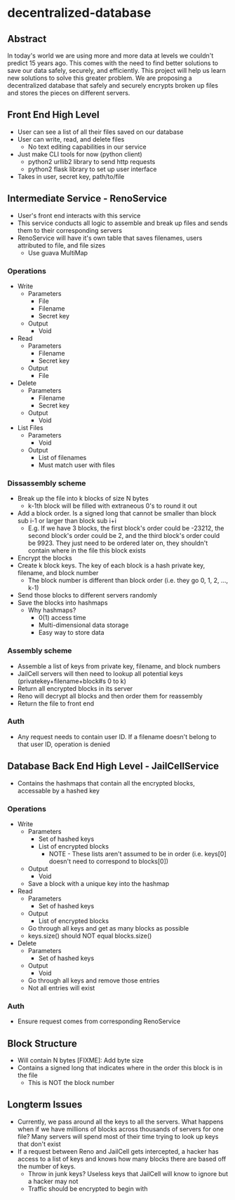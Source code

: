 # decentralized-database

## Abstract
In today's world we are using more and more data at levels we couldn't predict 15 years ago.
This comes with the need to find better solutions to save our data safely, securely, and efficiently.
This project will help us learn new solutions to solve this greater problem. We are proposing a decentralized
database that safely and securely encrypts broken up files and stores the pieces on different servers.

## Front End High Level
* User can see a list of all their files saved on our database
* User can write, read, and delete files
    * No text editing capabilities in our service
* Just make CLI tools for now (python client)
    * python2 urllib2 library to send http requests
    * python2 flask library to set up user interface
* Takes in user, secret key, path/to/file

## Intermediate Service - RenoService
* User's front end interacts with this service
* This service conducts all logic to assemble and break up files and sends them to their corresponding servers
* RenoService will have it's own table that saves filenames, users attributed to file, and file sizes 
    * Use guava MultiMap

### Operations
* Write
    * Parameters
	    * File
	    * Filename
	    * Secret key
    * Output
	    * Void
* Read
    * Parameters
	    * Filename
	    * Secret key
    * Output
	    * File
* Delete
    * Parameters
	    * Filename
	    * Secret key
    * Output
	    * Void
* List Files
    * Parameters
	    * Void
    * Output
	    * List of filenames
        * Must match user with files

### Dissassembly scheme
* Break up the file into k blocks of size N bytes
    * k-1th block will be filled with extraneous 0's to round it out
* Add a block order. Is a signed long that cannot be smaller than block sub i-1 or larger than block sub i+i
    * E.g. If we have 3 blocks, the first block's order could be -23212, the second block's order could be 2, and the 
    third block's order could be 9923. They just need to be ordered later on, they shouldn't contain where in the file this block
    exists
* Encrypt the blocks
* Create k block keys. The key of each block is a hash private key, filename, and block number
    * The block number is different than block order (i.e. they go 0, 1, 2, ..., k-1)
* Send those blocks to different servers randomly
* Save the blocks into hashmaps
    * Why hashmaps?
        * 0(1) access time
        * Multi-dimensional data storage
        * Easy way to store data


### Assembly scheme
* Assemble a list of keys from private key, filename, and block numbers
* JailCell servers will then need to lookup all potential keys (privatekey+filename+block#s 0 to k)
* Return all encrypted blocks in its server
* Reno will decrypt all blocks and then order them for reassembly
* Return the file to front end

### Auth
* Any request needs to contain user ID. If a filename doesn't belong to that user ID, operation is denied

## Database Back End High Level - JailCellService
* Contains the hashmaps that contain all the encrypted blocks, accessable by a hashed key

### Operations
* Write
    * Parameters
	    * Set of hashed keys
	    * List of encrypted blocks
	        * NOTE - These lists aren't assumed to be in order (i.e. keys[0] doesn't need to correspond to blocks[0])
    * Output
	    * Void
    * Save a block with a unique key into the hashmap
* Read
    * Parameters
	    * Set of hashed keys
    * Output
	    * List of encrypted blocks
    * Go through all keys and get as many blocks as possible
	* keys.size() should NOT equal blocks.size()
* Delete
    * Parameters
	    * Set of hashed keys
    * Output
	    * Void
    * Go through all keys and remove those entries
	* Not all entries will exist

### Auth
* Ensure request comes from corresponding RenoService

## Block Structure
* Will contain N bytes [FIXME]: Add byte size
* Contains a signed long that indicates where in the order this block is in the file
    * This is NOT the block number

## Longterm Issues
* Currently, we pass around all the keys to all the servers. What happens when if we have millions of blocks across
thousands of servers for one file? Many servers will spend most of their time trying to look up keys that don't exist
* If a request between Reno and JailCell gets intercepted, a hacker has access to a list of keys and knows how many blocks
there are based off the number of keys.
    * Throw in junk keys? Useless keys that JailCell will know to ignore but a hacker may not
    * Traffic should be encrypted to begin with

